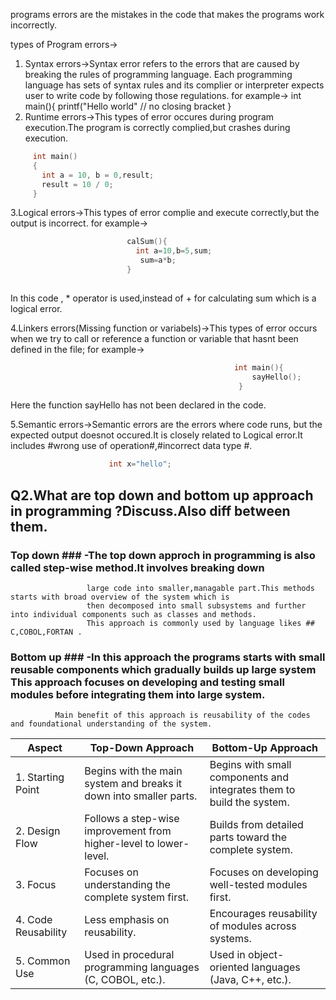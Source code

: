 programs errors are the mistakes in the code that makes the programs work incorrectly.

types of Program errors->
1. Syntax errors->Syntax error refers to the errors that are caused by breaking the rules of programming language.
  Each programming language has sets of syntax rules and its complier or interpreter expects user to write code by following those  regulations. 
  for example-> 
    int main(){
          printf("Hello world" // no closing bracket
    }
2. Runtime errors->This types of error occures during program execution.The program is correctly complied,but crashes during 
                  execution.
 ```c 
      int main()
      {
        int a = 10, b = 0,result; 
        result = 10 / 0; 
      } 
  ``` 
3.Logical errors->This types of error complie and execute correctly,but the output is incorrect.
                    for example->
```c
                          calSum(){
                            int a=10,b=5,sum;
                             sum=a*b;
                          }
        
```
In this code , * operator is  used,instead of + for calculating sum which is a logical error.

4.Linkers errors(Missing function or variabels)->This types of error occurs when we try to call or reference a function or 
                                                  variable that hasnt been defined in the file;
                                                  for example->
```c
                                                  int main(){
                                                      sayHello();
                                                   }

```
Here the function sayHello has not been declared in the code.

5.Semantic errors->Semantic errors are the errors where code runs, but the expected output doesnot occured.It is closely 
                    related to Logical error.It includes #wrong use of operation#,#incorrect data type #.
```c
                      int x="hello";
```
                      
## Q2.What are top down and bottom up approach in programming ?Discuss.Also diff between them.
### Top down ### -The top down approch in programming is also called step-wise method.It involves breaking down 
                     large code into smaller,managable part.This methods starts with broad overview of the system which is 
                     then decomposed into small subsystems and further into individual components such as classes and methods.
                     This approach is commonly used by language likes ## C,COBOL,FORTAN . 
### Bottom up ### -In this approach the programs starts with small reusable components which gradually builds up large system                       This approach focuses on developing and testing small modules before integrating them into large system.
              Main benefit of this approach is reusability of the codes and foundational understanding of the system.


| Aspect               | Top-Down Approach                                                    | Bottom-Up Approach                                                   |
|----------------------|----------------------------------------------------------------------|----------------------------------------------------------------------|
| 1. Starting Point    | Begins with the main system and breaks it down into smaller parts.   | Begins with small components and integrates them to build the system.|
| 2. Design Flow       | Follows a step-wise improvement from higher-level to lower-level.     | Builds from detailed parts toward the complete system.               |
| 3. Focus             | Focuses on understanding the complete system first.                  | Focuses on developing well-tested modules first.                     |
| 4. Code Reusability  | Less emphasis on reusability.                                         | Encourages reusability of modules across systems.                    |
| 5. Common Use        | Used in procedural programming languages (C, COBOL, etc.).            | Used in object-oriented languages (Java, C++, etc.).                 |

